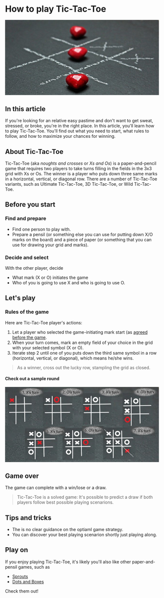 # How to play Tic-Tac-Toe

![ttt](ttt.jpg)

## In this article

If you're looking for an relative easy pastime and don't want to get sweat, stressed, or broke, you're in the right place. In this article, you'll learn how to play Tic-Tac-Toe. You'll find out what you need to start, what rules to follow, and how to maximize your chances for winning.

## About Tic-Tac-Toe

Tic-Tac-Toe (aka *noughts and crosses* or *Xs and Os*) is a paper-and-pencil game that requires two players to take turns filling in the fields in the 3x3 grid with Xs or Os. The winner is a player who puts down three same marks in a horizontal, vertical, or diagonal row. There are a number of Tic-Tac-Toe variants, such as Ultimate Tic-Tac-Toe, 3D Tic-Tac-Toe, or Wild Tic-Tac-Toe.

## Before you start

### Find and prepare

* Find one person to play with.
* Prepare a pensil (or something else you can use for putting down X/O marks on the board) and a piece of paper (or something that you can use for drawing your grid and marks).

### Decide and select

With the other player, decide

* What mark (X or O) initiates the game
* Who of you is going to use X and who is going to use O.

## Let's play

### Rules of the game

Here are Tic-Tac-Toe player's actions:

1. Let a player who selected the game-initiating mark start (as [agreed before the game](#decide-and-select).
2. When your turn comes, mark an empty field of your choice in the grid with your selected symbol (X or O).
3. Iterate step 2 until one of you puts down the third same symbol in a row (horizontal, vertical, or diagonal), which means he/she wins.

> As a winner, cross out the lucky row, stampling the grid as closed.

#### Check out a sample round

![example](example.jpg)

## Game over

The game can complete with a win/lose or a draw.

> Tic-Tac-Toe is a solved game: It's possible to predict a draw if both players follow best possible playing scenarions.

## Tips and tricks

* The is no clear guidance on the optiaml game strategy.
* You can discover your best playing scenarion shortly just playing along.

## Play on

If you enjoy playing Tic-Tac-Toe, it's likely you'll also like other paper-and-pensil games, such as

* [Sprouts](https://en.wikipedia.org/wiki/Sprouts_(game))
* [Dots and Boxes](https://en.wikipedia.org/wiki/Dots_and_Boxes)

Check them out!
